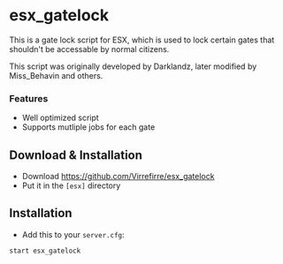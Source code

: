 # esx_gatelock
This is a gate lock script for ESX, which is used to lock certain gates that shouldn't be accessable by normal citizens.

This script was originally developed by Darklandz, later modified by Miss_Behavin and others.

### Features
- Well optimized script
- Supports mutliple jobs for each gate

## Download & Installation

- Download https://github.com/Virrefirre/esx_gatelock
- Put it in the `[esx]` directory

## Installation
- Add this to your `server.cfg`:

```
start esx_gatelock
```